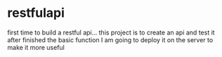 # restfulapi
first time to build a restful api...
this project is to create an api and test it
after finished the basic function
I am going to deploy it on the server to make it more useful
